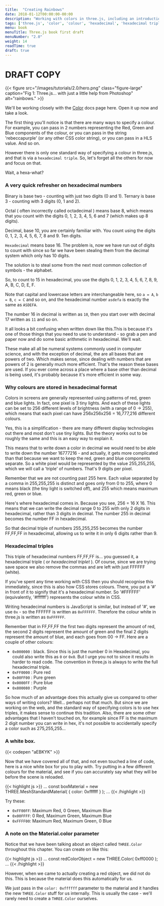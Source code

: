 ```yaml
---
title:  "Creating Rainbows"
date: 2018-01-12T00:00:00-00:00
description: "Working with colors in three.js, including an introduction the hexadecimal triple color notation used by three.js and CSS"
tags: ['three.js', 'color', 'colour', 'hexadecimal', 'hexadecimal triple', 'CSS']
menu: book
menuTitle: Three.js book first draft
menuNumber: "2.0"
weight: 14
readTime: true
draft: true
---
```


# DRAFT COPY

{{< figure src="/images/tutorials/2.0/hero.png" class="figure-large" caption="Fig 1: Three.js... with just a little help from Photoshop" alt="rainbows." >}}

We'll be working closely with the [Color](https://threejs.org/docs/#api/math/Color) docs page here. Open it up now and take a look.

The first thing you'll notice is that there are many ways to specify a colour. For example, you can pass in 2 numbers representing the Red, Green and Blue components of the colour, or you can pass in the string 'rebeccapurple' (or any other CSS color string), or you can pass in a HLS value. And so on.

 However there is only one standard way of specifying a colour in three.js, and that is via a `hexadecimal triple`. So, let's forget all the others for now and focus on that.

Wait, a hexa-what?

### A very quick refresher on hexadecimal numbers

Binary is base two - counting with just two digits (0 and 1). Ternary is base 3 - counting with 3 digits (0, 1 and 2).

Octal ( often incorrectly called octadecimal ) means base 8, which means that you count with the digits 0, 1, 2, 3, 4, 5, 6 and 7 (which makes up 8 digits).

Decimal, base 10, you are certainly familiar with. You count using the digits 0, 1, 2, 3, 4, 5, 6, 7, 8 and 9. Ten digits.

`Hexadecimal` means base 16. The problem is, now we have run out of digits to count with since so far we have been stealing them from the decimal system which only has 10 digits.

The solution is to steal some from the next most common collection of symbols - the alphabet.

So, to count to 15 in hexadecimal, you use the digits 0, 1, 2, 3, 4, 5, 6, 7, 8, 9, A, B, C, D, E, F.

Note that capital and lowercase letters are interchangeable here, so `a = A`, `b = B`, `c = C` and so on, and the hexadecimal number `asdefa` is exactly the same as `ASDEFA`.

The number 16 in decimal is written as `10`, then you start over with decimal 17 written as `11` and so on.

It all looks a bit confusing when written down like this.This is because it's one of those things that you need to use to understand - so grab a pen and paper now and do some basic arithmetic in hexadecimal. We'll wait.

These make all all be numeral systems commonly used in computer science, and with the exception of decimal, the are all bases that are powers of two. Which makes sense, since dealing with numbers that are powers of 2 is generally much more efficient. That's the reason these bases are used. If you ever come across a place where a base other than decimal is being used, it's probably because it's more efficient in some way.

### Why colours are stored in hexadecimal format

Colors in screens are generally represented using patterns of red, green and blue lights. In fact, one pixel is 3 tiny lights. And each of these lights can be set to 256 different levels of brightness (with a range of 0 -> 255), which means that each pixel can have 256x256x256 = 16,777,216 different colours.


Yes, this is a simplification - there are many different display technologies out there and most don't use tiny lights. But the theory works out to be roughly the same and this is an easy way to explain it.

This means that to write down a color in decimal we would need to be able to write down the number 16777216 - and actually, it gets more complicated than that because we want to keep the red, green and blue components separate. So a white pixel would be represented by the value 255,255,255, which we will call a 'triple' of numbers. That's 9 digits per pixel.


Remember that we are not counting past 255 here. Each value separated by a comma in 255,255,255
is distinct and goes only from 0 to 255, where 0 means black (the tiny light is switched off), and 255 which means maximum red, green or blue.

Here's where hexadecimal comes in. Because you see, 256 = 16 X 16. This means that we can write the decimal range 0 to 255 with only 2 digits in hexadecimal, rather than 3 digits in decimal. The number 255 in decimal becomes the number FF in hexadecimal.

So that decimal triple of numbers 255,255,255 becomes the number FF,FF,FF in hexadecimal, allowing us to write it in only 6 digits rather than 9.

### Hexadecimal triples

This triple of hexadecimal numbers FF,FF,FF is... you guessed it, a hexadecimal triple ( or _hexadecimal triplet_ ). Of course, since we are trying save space we also remove the commas and are left with just FFFFFF (white).

If you've spent any time working with CSS then you should recognise this immediately, since this is also how CSS stores colours. There, you put a '#' in front of it to signify that it's a hexadecimal number. So '#FFFFFF' (equivalently, '#ffffff') represents the colour white in CSS.

Writing hexadecimal numbers is JavaScript is similar, but instead of '#', we use `0x` - so the FFFFFF is written as `0xFFFFFF`. Therefore the colour white in three.js is written as `0xFFFFFF`.

Remember that in FF,FF,FF the first two digits represent the amount of red, the second 2 digits represent the amount of green and the final 2 digits represent the amount of blue, and each goes from 00 -> FF. Here are a couple of other colours:

* `0x000000` : black. Since this is just the number 0 in Hexadecimal, you could also write this as `0` or `0x0`. But I urge you not to since it results in harder to read code. The convention in three.js is always to write the full hexadecimal triple.
* `0xFF0000` : Pure red
* `0x00FF00` : Pure green
* `0x0000FF` : Pure blue
* `0x800080` : Purple


So how much of an advantage does this actually give us compared to other ways of writing colors? Well... perhaps not that much. But since we are working on the web, and the standard way of specifying colors is to use hex triples, it makes sense to continue this tradition. Also, there are some other advantages that I haven't touched on, for example since FF is the maximum 2 digit number you can write in hex, it's not possible to accidentally specify a color such as 275,255,255...

### A white box.

{{< codepen "aEBKYK" >}}

Now that we have covered all of that, and not even touched a line of code, here is a nice white box for you to play with. Try putting in a few different colours for the material, and see if you can accurately say what they will be before the scene is reloaded.

{{< highlight js >}}
...
  const boxMaterial = new THREE.MeshStandardMaterial( { color: 0xffffff } );
...
{{< /highlight >}}

Try these:

* `0xFF00FF`: Maximum Red, 0 Green, Maximum Blue
* `0x00FFFF`: 0 Red, Maximum Green, Maximum Blue
* `0xFFFF00`: Maximum Red, Maximum Green, 0 Blue

### A note on the Material.color parameter

Notice that we have been talking about an object called `THREE.Color` throughout this chapter. You can create on like this:

{{< highlight js >}}
...
  const redColorObject = new THREE.Color( 0xff0000 );
...
{{< /highlight >}}

However, when we came to actually creating a red object, we did not do this. This is because the material does this automatically for us.

We just pass in the `color: 0xffffff` parameter to the material and it handles the new `THREE.Color` stuff for us internally. This is usually the case - we'll rarely need to create a `THREE.Color` ourselves.